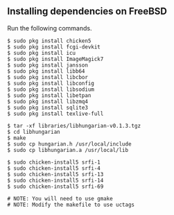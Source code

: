 Installing dependencies on FreeBSD
----------------------------------
Run the following commands.

    $ sudo pkg install chicken5
    $ sudo pkg install fcgi-devkit
    $ sudo pkg install icu
    $ sudo pkg install ImageMagick7
    $ sudo pkg install jansson
    $ sudo pkg install libb64
    $ sudo pkg install libcbor
    $ sudo pkg install libconfig
    $ sudo pkg install libsodium
    $ sudo pkg install libetpan
    $ sudo pkg install libzmq4
    $ sudo pkg install sqlite3
    $ sudo pkg install texlive-full

    $ tar -xf libraries/libhungarian-v0.1.3.tgz
    $ cd libhungarian
    $ make
    $ sudo cp hungarian.h /usr/local/include
    $ sudo cp libhungarian.a /usr/local/lib

    $ sudo chicken-install5 srfi-1
    $ sudo chicken-install5 srfi-4
    $ sudo chicken-install5 srfi-13
    $ sudo chicken-install5 srfi-14
    $ sudo chicken-install5 srfi-69

    # NOTE: You will need to use gmake
    # NOTE: Modify the makefile to use uctags
